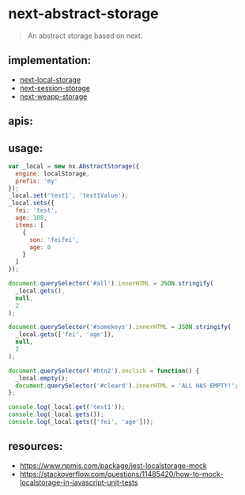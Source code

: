 # next-abstract-storage
> An abstract storage based on next.

## implementation:
- [next-local-storage](https://github.com/afeiship/next-local-storage)
- [next-session-storage](https://github.com/afeiship/next-session-storage)
- [next-weapp-storage](https://github.com/afeiship/next-weapp-storage)

## apis:

## usage:
```js
var _local = new nx.AbstractStorage({
  engine: localStorage,
  prefix: 'my'
});
_local.set('test1', 'test1Value');
_local.sets({
  fei: 'test',
  age: 108,
  items: [
    {
      son: 'feifei',
      age: 0
    }
  ]
});

document.querySelector('#all').innerHTML = JSON.stringify(
  _local.gets(),
  null,
  2
);

document.querySelector('#somekeys').innerHTML = JSON.stringify(
  _local.gets(['fei', 'age']),
  null,
  2
);

document.querySelector('#btn2').onclick = function() {
  _local.empty();
  document.querySelector('#cleard').innerHTML = 'ALL HAS EMPTY!';
};

console.log(_local.get('test1'));
console.log(_local.gets());
console.log(_local.gets(['fei', 'age']));
```

## resources:
- https://www.npmjs.com/package/jest-localstorage-mock
- https://stackoverflow.com/questions/11485420/how-to-mock-localstorage-in-javascript-unit-tests
